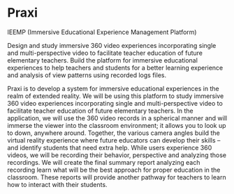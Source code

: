 # Praxi
IEEMP (Immersive Educational Experience Management Platform) 

Design and study immersive 360 video experiences incorporating single and multi-perspective video to facilitate teacher education of future elementary teachers. Build the platform for immersive educational experiences to help teachers and students for a better learning experience and analysis of view patterns using recorded logs files.

Praxi is to develop a system for immersive educational experiences in the realm of extended reality. We will be using this platform to study immersive 360 video experiences incorporating single and multi-perspective video to facilitate teacher education of future elementary teachers. In the application, we will use the 360 video records in a spherical manner and will immerse the viewer into the classroom environment; it allows you to look up to down, anywhere around. Together, the various camera angles build the virtual reality experience where future educators can develop their skills – and identify students that need extra help. While users experience 360 videos, we will be recording their behavior, perspective and analyzing those recordings. We will create the final summary report analyzing each recording learn what will be the best approach for proper education in the classroom. These reports will provide another pathway for teachers to learn how to interact with their students.
